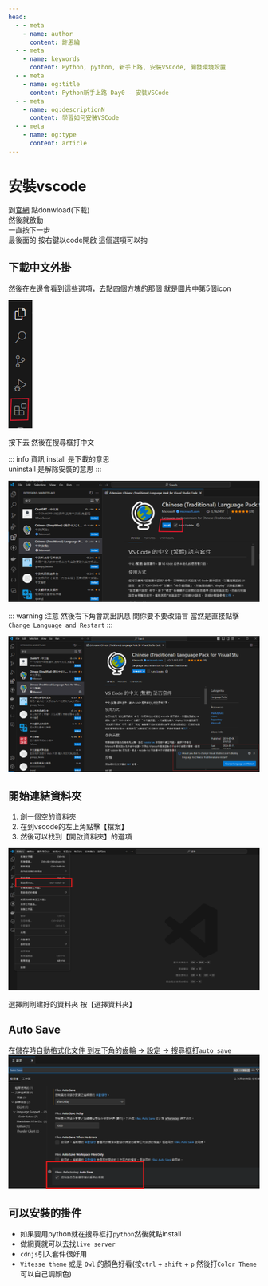 ```yaml
---
head:
  - - meta
    - name: author
      content: 許恩綸
  - - meta
    - name: keywords
      content: Python, python, 新手上路, 安裝VSCode, 開發環境設置
  - - meta
    - name: og:title
      content: Python新手上路 Day0 - 安裝VSCode
  - - meta
    - name: og:descriptionN
      content: 學習如何安裝VSCode
  - - meta
    - name: og:type
      content: article
---
```


# 安裝vscode

到[官網](https://code.visualstudio.com/) 點donwload(下載)<br>
然後就啟動<br>
一直按下一步<br>
最後面的 按右鍵以code開啟 這個選項可以抅

## 下載中文外掛

然後在左邊會看到這些選項，去點四個方塊的那個
就是圖片中第5個icon

![alt text](./assets/安裝vscode/image.png)

按下去
然後在搜尋框打中文

::: info 資訊
install 是下載的意思<br>
uninstall 是解除安裝的意思
:::

![alt text](./assets/安裝vscode/image-1.png)

::: warning 注意
然後右下角會跳出訊息 問你要不要改語言
當然是直接點擊`Change Language and Restart`
:::

![alt text](./assets/安裝vscode/image-2.png)


## 開始連結資料夾

1. 創一個空的資料夾
2. 在到vscode的左上角點擊【檔案】
3. 然後可以找到【開啟資料夾】的選項

![alt text](./assets/安裝vscode/image-3.png)

選擇剛剛建好的資料夾
按【選擇資料夾】

## Auto Save
在儲存時自動格式化文件
到左下角的齒輪 -> 設定 -> 搜尋框打`auto save`
![alt text](./assets/安裝vscode/image-4.png)

## 可以安裝的掛件

- 如果要用python就在搜尋框打`python`然後就點install
- 做網頁就可以去找`live server`
- `cdnjs`引入套件很好用
- `Vitesse theme` 或是 `Owl` 的顏色好看(按`ctrl` + `shift` + `p` 然後打`Color Theme` 可以自己調顏色)
